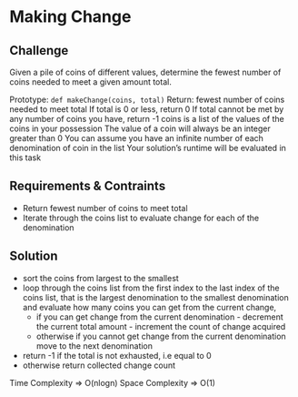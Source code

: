 # Making Change
## Challenge
Given a pile of coins of different values, determine the fewest number of coins needed to meet a given amount total.

Prototype: `def makeChange(coins, total)`
Return: fewest number of coins needed to meet total
If total is 0 or less, return 0
If total cannot be met by any number of coins you have, return -1
coins is a list of the values of the coins in your possession
The value of a coin will always be an integer greater than 0
You can assume you have an infinite number of each denomination of coin in the list
Your solution’s runtime will be evaluated in this task

## Requirements & Contraints
- Return fewest number of coins to meet total
- Iterate through the coins list to evaluate change for each of the denomination

## Solution
- sort the coins from largest to the smallest
- loop through the coins list from the first index to the last index of the coins list,
  that is the largest denomination to the smallest denomination
  and evaluate how many coins you can get from the current change, 
  - if you can get change from the current denomination
        - decrement the current total amount
        - increment the count of change acquired
  - otherwise if you cannot get change from the current denomination move to the next denomination
- return -1 if the total is not exhausted, i.e equal to 0
- otherwise return collected change count

Time Complexity => O(nlogn)
Space Complexity => O(1)

